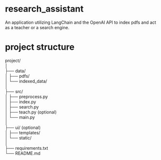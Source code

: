 # research_assistant
An application utilizing LangChain and the OpenAI API to index pdfs and act as a teacher or a search engine.

# project structure

project/  
│  
├── data/  
│   ├── pdfs/  
│   └── indexed_data/  
│  
├── src/  
│   ├── preprocess.py  
│   ├── index.py  
│   ├── search.py  
│   ├── teach.py (optional)  
│   └── main.py  
│  
├── ui/ (optional)  
│   ├── templates/  
│   └── static/  
│  
├── requirements.txt  
└── README.md  


